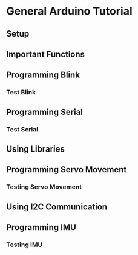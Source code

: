 # General Arduino Tutorial

## Setup

## Important Functions

## Programming Blink

### Test Blink

## Programming Serial

### Test Serial

## Using Libraries

## Programming Servo Movement

### Testing Servo Movement

## Using I2C Communication

## Programming IMU

### Testing IMU

